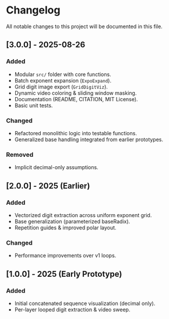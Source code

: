 # Changelog

All notable changes to this project will be documented in this file.

## [3.0.0] - 2025-08-26

### Added

- Modular `src/` folder with core functions.
- Batch exponent expansion (`ExpoExpand`).
- Grid digit image export (`GridDigitViz`).
- Dynamic video coloring & sliding window masking.
- Documentation (README, CITATION, MIT License).
- Basic unit tests.

### Changed

- Refactored monolithic logic into testable functions.
- Generalized base handling integrated from earlier prototypes.

### Removed

- Implicit decimal-only assumptions.

## [2.0.0] - 2025 (Earlier)

### Added

- Vectorized digit extraction across uniform exponent grid.
- Base generalization (parameterized baseRadix).
- Repetition guides & improved polar layout.

### Changed

- Performance improvements over v1 loops.

## [1.0.0] - 2025 (Early Prototype)

### Added

- Initial concatenated sequence visualization (decimal only).
- Per-layer looped digit extraction & video sweep.
